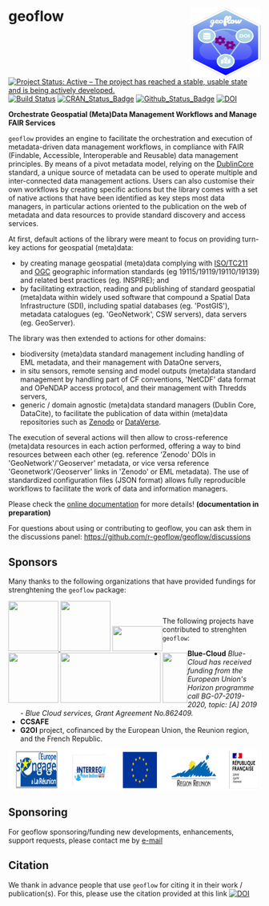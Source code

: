 # geoflow <a href="https://github.com/r-geoflow/geoflow"><img src='https://github.com/r-geoflow/geoflow-logos/blob/main/geoflow_square.png?raw=true' align="right" height="139" /></a>

[![Project Status: Active – The project has reached a stable, usable state and is being actively developed.](https://www.repostatus.org/badges/latest/active.svg)](https://www.repostatus.org/#active)
[![Build Status](https://github.com/r-geoflow/geoflow/actions/workflows/r-cmd-check.yml/badge.svg?branch=master)](https://github.com/r-geoflow/geoflow/actions/workflows/r-cmd-check.yml)
[![CRAN_Status_Badge](https://www.r-pkg.org/badges/version/geoflow)](https://cran.r-project.org/package=geoflow)
[![Github_Status_Badge](https://img.shields.io/badge/Github-1.0.0.9002-blue.svg)](https://github.com/r-geoflow/geoflow)
[![DOI](https://zenodo.org/badge/DOI//10.5281/zenodo.3138920.svg)](https://doi.org//10.5281/zenodo.3138920)

**Orchestrate Geospatial (Meta)Data Management Workflows and Manage FAIR Services**

``geoflow`` provides an engine to facilitate the orchestration and execution of metadata-driven data management workflows, in compliance with FAIR (Findable, Accessible, Interoperable and Reusable) data management principles. By means of a pivot metadata model, relying on the [DublinCore](https://dublincore.org/) standard, a unique source of metadata can be used to operate multiple and inter-connected data management actions. Users can also customise their own workflows by creating specific actions but the library comes with a set of native actions that have been identified as key steps most data managers, in particular actions oriented to the publication on the web of metadata and data resources to provide standard discovery and access services. 

At first, default actions of the library were meant to focus on providing turn-key actions for geospatial (meta)data:

* by creating manage geospatial (meta)data complying with [ISO/TC211](https://committee.iso.org/home/tc211) and [OGC](https://www.ogc.org/standards/) geographic information standards (eg 19115/19119/19110/19139) and related best practices (eg. INSPIRE); and
* by facilitating extraction, reading and publishing of standard geospatial (meta)data within widely used software that compound a Spatial Data Infrastructure (SDI), including spatial databases (eg. 'PostGIS'), metadata catalogues (eg. 'GeoNetwork', CSW servers), data servers (eg. GeoServer). 

The library was then extended to actions for other domains:

* biodiversity (meta)data standard management including handling of EML metadata, and their management with DataOne servers,
* in situ sensors, remote sensing and model outputs  (meta)data standard management by handling part of CF conventions, 'NetCDF' data format and OPeNDAP access protocol, and their management with Thredds servers, 
* generic / domain agnostic (meta)data standard managers (Dublin Core, DataCite), to facilitate the publication of data within (meta)data repositories such as [Zenodo](https://zenodo.org) or [DataVerse](https://dataverse.org/). 

The execution of several actions will then allow to cross-reference (meta)data resources in each action performed, offering a way to bind resources between each other (eg. reference 'Zenodo' DOIs in 'GeoNetwork'/'Geoserver' metadata, or vice versa reference 'Geonetwork'/Geoserver' links in 'Zenodo' or EML metadata). The use of standardized configuration files (JSON format) allows fully reproducible workflows to facilitate the work of data and information managers.

Please check the [online documentation](https://github.com/r-geoflow/geoflow/wiki) for more details! **(documentation in preparation)**

For questions about using or contributing to geoflow, you can ask them in the discussions panel: https://github.com/r-geoflow/geoflow/discussions

## Sponsors

Many thanks to the following organizations that have provided fundings for strenghtening the ``geoflow`` package:

<div style="float:left;">
  <a href="https://www.fao.org/home/en/"><img height=100 width=100 src="http://www.fao.org/fileadmin/templates/family-farming-decade/images/FAO-IFAD-Logos/FAO-Logo-EN.svg">
<a href="https://en.ird.fr/"><img src="https://en.ird.fr/sites/ird_fr/files/2019-08/logo_IRD_2016_BLOC_UK_COUL.png" height=100 width=100/></a>
  <a href="https://www.inrae.fr"><img height=50 width=100 src="https://www.wikimer.org/wp-content/uploads/2020/03/logo_inrae.png"></a>
</div>
<br>
<div style="float:left;">
  <a href="http://www.cnrs.fr"><img src="http://www.cnrs.fr/themes/custom/cnrs/logo.svg" height=100 width=100/></a>
  <a href="https://inee.cnrs.fr/fr/zones-ateliers"><img src="https://inee.cnrs.fr/sites/institut_inee/files/inline-images/logo-za_0_0.jpg" height=100 width=200/></a>
  <a href="https://letg.cnrs.fr"><img height=100 width=50 src="https://letg.cnrs.fr/wp-content/uploads/2023/05/logo_letg.png"></a>
</div>

The following projects have contributed to strenghten ``geoflow``:

* **Blue-Cloud** _Blue-Cloud has received funding from the European Union's Horizon programme call BG-07-2019-2020, topic: [A] 2019 - Blue Cloud services, Grant Agreement No.862409._
* **CCSAFE** 
* **G2OI** project, cofinanced by the European Union, the Reunion region, and the French Republic.
<div align="center">
<img src="https://github.com/IRDG2OI/geoflow-g2oi/blob/main/img/logos_partenaires.png?raw=True" height="80px">
<div align="left">
  
## Sponsoring

For geoflow sponsoring/funding new developments, enhancements, support requests, please contact me by [e-mail](mailto:eblondel.pro@gmail.com)

## Citation

We thank in advance people that use ``geoflow`` for citing it in their work / publication(s). For this, please use the citation provided at this link [![DOI](https://zenodo.org/badge/DOI//10.5281/zenodo.3138920.svg)](https://doi.org//10.5281/zenodo.3138920)


